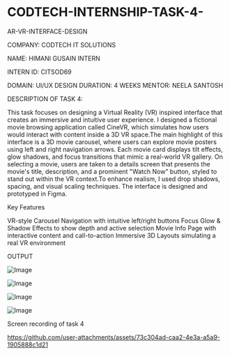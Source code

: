# CODTECH-INTERNSHIP-TASK-4-

AR-VR-INTERFACE-DESIGN

COMPANY: CODTECH IT SOLUTIONS 

NAME: HIMANI GUSAIN INTERN   

INTERN ID: CITSOD69 

DOMAIN: UI/UX DESIGN DURATION: 4 WEEKS MENTOR: NEELA SANTOSH

DESCRIPTION OF TASK 4:

This task focuses on designing a Virtual Reality (VR) inspired interface that creates an immersive and intuitive user experience. I designed a fictional movie browsing application called CineVR, which simulates how users would interact with content inside a 3D VR space.The main highlight of this interface is a 3D movie carousel, where users can explore movie posters using left and right navigation arrows. Each movie card displays tilt effects, glow shadows, and focus transitions that mimic a real-world VR gallery. On selecting a movie, users are taken to a details screen that presents the movie's title, description, and a prominent "Watch Now" button, styled to stand out within the VR context.To enhance realism, I used drop shadows, spacing, and visual scaling techniques. The interface is designed and prototyped in Figma.

Key Features

VR-style Carousel Navigation with intuitive left/right buttons Focus Glow & Shadow Effects to show depth and active selection Movie Info Page with interactive content and call-to-action Immersive 3D Layouts simulating a real VR environment

OUTPUT

![Image](https://github.com/user-attachments/assets/72a98fdf-b451-47c4-b496-cf68cdcc87ab)

![Image](https://github.com/user-attachments/assets/3aacf470-2177-43f0-bd12-5adca1f25060)

![Image](https://github.com/user-attachments/assets/a28c1d29-c5d6-4b3b-865d-34cf134c9b05)

![Image](https://github.com/user-attachments/assets/c4d95866-9727-4515-a44f-34efc65c38cc)



Screen recording of task 4

https://github.com/user-attachments/assets/73c304ad-caa2-4e3a-a5a9-1905888c1d21


